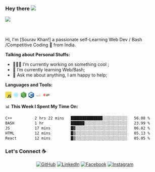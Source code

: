 ### Hey there <img src="https://media.giphy.com/media/hvRJCLFzcasrR4ia7z/giphy.gif" width="25px">

![](https://visitor-badge.glitch.me/badge?page_id=souravkhan12.souravkhan12)

<br />

Hi, I'm [Sourav Khan!] a passionate self-Learning Web Dev / Bash /Competitive Coding 🚀 from India.

  
**Talking about Personal Stuffs:**

- 👨🏽‍💻 I’m currently working on something cool ;
- 🌱 I’m currently learning Web/Bash; 
- 💬 Ask me about anything, I am happy to help;


**Languages and Tools:**  

<code><img height="20" src="https://raw.githubusercontent.com/github/explore/80688e429a7d4ef2fca1e82350fe8e3517d3494d/topics/javascript/javascript.png"></code>
<code><img height="20" src="https://raw.githubusercontent.com/github/explore/80688e429a7d4ef2fca1e82350fe8e3517d3494d/topics/react/react.png"></code>
<code><img height="20" src="https://raw.githubusercontent.com/github/explore/80688e429a7d4ef2fca1e82350fe8e3517d3494d/topics/nodejs/nodejs.png"></code>
<code><img height="20" src="https://raw.githubusercontent.com/github/explore/80688e429a7d4ef2fca1e82350fe8e3517d3494d/topics/cpp/cpp.png"></code>
<code><img height="20" src="https://raw.githubusercontent.com/github/explore/80688e429a7d4ef2fca1e82350fe8e3517d3494d/topics/mysql/mysql.png"></code>
<code><img height="20" src="https://raw.githubusercontent.com/github/explore/80688e429a7d4ef2fca1e82350fe8e3517d3494d/topics/git/git.png"></code>


📊 **This Week I Spent My Time On:**
<!--START_SECTION:waka-->
```text
C++          2 hrs 22 mins   ██████████████░░░░░░░░░░░   56.08 % 
BASH         1 hr            ██████░░░░░░░░░░░░░░░░░░░   23.99 % 
JS           17 mins         █▓░░░░░░░░░░░░░░░░░░░░░░░   06.82 % 
HTML         12 mins         █▒░░░░░░░░░░░░░░░░░░░░░░░   05.13 % 
React        12 mins         █▒░░░░░░░░░░░░░░░░░░░░░░░   05.05 % 
```
<!--END_SECTION:waka-->

### Let's Connect :coffee:
<p align="center">
	<a href="https://github.com/souravkhan12"><img src="https://img.icons8.com/bubbles/50/000000/github.png" alt="GitHub"/></a>
	<a href="https://www.linkedin.com/in/abhishek-sisodiya/"><img src="https://img.icons8.com/bubbles/50/000000/linkedin.png" alt="LinkedIn"/></a>
	<a href="https://www.facebook.com/profile.php?id=100012094836838/"><img src="https://img.icons8.com/bubbles/50/000000/facebook-new.png" alt="Facebook"/></a>
	<a href="https://www.instagram.com/abhisheksisodiya__/"><img src="https://img.icons8.com/bubbles/50/000000/instagram.png" alt="Instagram"/></a>
</p>
